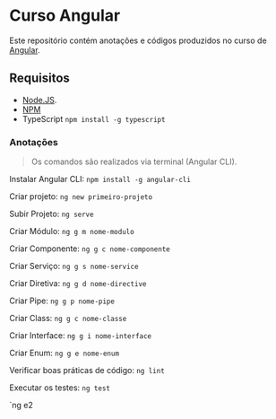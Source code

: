 # Curso Angular

Este repositório contém anotações e códigos produzidos no curso de [Angular](https://loiane.training/course/angular/).

## Requisitos
- [Node.JS](https://nodejs.org/en/).
- [NPM](https://www.npmjs.com/get-npm)
- TypeScript
`npm install -g typescript`

### Anotações
> Os comandos são realizados via terminal (Angular CLI).

Instalar Angular CLI:
`npm install -g angular-cli`

Criar projeto:
`ng new primeiro-projeto`

Subir Projeto:
`ng serve`

Criar Módulo:
`ng g m nome-modulo`

Criar Componente:
`ng g c nome-componente`

Criar Serviço:
`ng g s nome-service`

Criar Diretiva:
`ng g d nome-directive`

Criar Pipe:
`ng g p nome-pipe`

Criar Class:
`ng g c nome-classe`

Criar Interface:
`ng g i nome-interface`

Criar Enum:
`ng g e nome-enum`

Verificar boas práticas de código:
`ng lint`

Executar os testes:
`ng test`

`ng e2